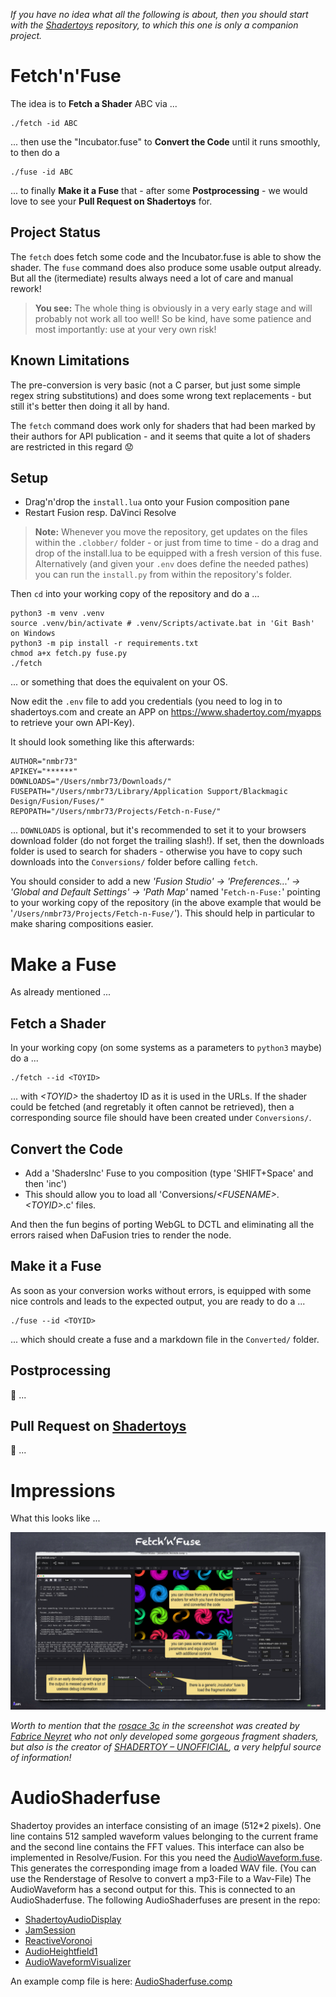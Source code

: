 *If you have no idea what all the following is about, then you should start with the [Shadertoys](https://github.com/nmbr73/Shadertoys) repository, to which this one  is only a companion project.*

# Fetch'n'Fuse

The idea is to **Fetch a Shader** ABC via ...
```
./fetch -id ABC
```
... then use the "Incubator.fuse" to **Convert the Code** until it runs smoothly, to then do a
```
./fuse -id ABC
```
... to finally **Make it a Fuse** that - after some **Postprocessing** - we would love to see your **Pull Request on Shadertoys** for.


## Project Status

The `fetch` does fetch some code and the Incubator.fuse is able to show the shader. The `fuse` command does also produce some usable output already. But all the (itermediate) results always need a lot of care and manual rework!

> **You see:** The whole thing is obviously in a very early stage and will probably not work all too well! So be kind, have some patience and most importantly: use at your very own risk!


## Known Limitations

The pre-conversion is very basic (not a C parser, but just some simple regex string substitutions) and does some wrong text replacements - but still it's better then doing it all by hand.

The `fetch` command does work only for shaders that had been marked by their authors for API publication - and it seems that quite a lot of shaders are restricted in this regard :worried:


## Setup

* Drag'n'drop the `install.lua` onto your Fusion composition pane
* Restart Fusion resp. DaVinci Resolve

> **Note:** Whenever you move the repository, get updates on the files within the `.clobber/` folder - or just from time to time - do a drag and drop of the install.lua to be equipped with a fresh version of this fuse. Alternatively (and given your `.env` does define the needed pathes) you can run the `install.py` from within the repository's folder.

Then `cd` into your working copy of the repository and do a ...
```
python3 -m venv .venv
source .venv/bin/activate # .venv/Scripts/activate.bat in 'Git Bash' on Windows
python3 -m pip install -r requirements.txt
chmod a+x fetch.py fuse.py
./fetch
```
... or something that does the equivalent on your OS.

Now edit the `.env` file to add you credentials (you need to log in to shadertoys.com and create an APP on https://www.shadertoy.com/myapps to retrieve your own API-Key).

It should look something like this afterwards:
```
AUTHOR="nmbr73"
APIKEY="******"
DOWNLOADS="/Users/nmbr73/Downloads/"
FUSEPATH="/Users/nmbr73/Library/Application Support/Blackmagic Design/Fusion/Fuses/"
REPOPATH="/Users/nmbr73/Projects/Fetch-n-Fuse/"
```
... `DOWNLOADS` is optional, but it's recommended to set it to your browsers download folder (do not forget the trailing slash!). If set, then the downloads folder is used to search for shaders - otherwise you have to copy such downloads into the `Conversions/` folder before calling `fetch`.

You should consider to add a new *'Fusion Studio' → 'Preferences...' → 'Global and Default Settings' → 'Path Map'* named '`Fetch-n-Fuse:`' pointing to your working copy of the repository (in the above example that would be '`/Users/nmbr73/Projects/Fetch-n-Fuse/`'). This should help in particular to make sharing compositions easier.

# Make a Fuse

As already mentioned ...

## Fetch a Shader

In your working copy (on some systems as a parameters to `python3` maybe) do a ...
```
./fetch --id <TOYID>
```
... with *&lt;TOYID&gt;* the shadertoy ID as it is used in the URLs. If the shader could be fetched (and regretably it often cannot be retrieved), then a corresponding source file should have been created under `Conversions/`.

## Convert the Code

* Add a 'ShadersInc' Fuse to you composition (type 'SHIFT+Space' and then 'inc')
* This should allow you to load all 'Conversions/*&lt;FUSENAME&gt;*.*&lt;TOYID&gt;*.c' files.

And then the fun begins of porting WebGL to DCTL and eliminating all the errors raised when DaFusion tries to render the node.

## Make it a Fuse

As soon as your conversion works without errors, is equipped with some nice controls and leads to the expected output, you are ready to do a ...
```
./fuse --id <TOYID>
```
... which should create a fuse and a markdown file in the `Converted/` folder.

## Postprocessing

:construction:
...

## Pull Request on [Shadertoys](https://github.com/nmbr73/Shadertoys)

:construction:
...

# Impressions

What this looks like ...

![Fusion Screenshot](Fusion-Screenshot.png)

*Worth to mention that the [rosace 3c](https://www.shadertoy.com/view/Ms3SzB) in the screenshot was created by [Fabrice Neyret](https://www.shadertoy.com/user/FabriceNeyret2) who not only developed some gorgeous fragment shaders, but also is the creator of [SHADERTOY – UNOFFICIAL](https://shadertoyunofficial.wordpress.com), a very helpful source of information!*


# AudioShaderfuse

Shadertoy provides an interface consisting of an image (512*2 pixels). One line contains 512 sampled waveform values belonging to the current frame and the second line contains the FFT values.
This interface can also be implemented in Resolve/Fusion. For this you need the [AudioWaveform.fuse](https://github.com/nmbr73/Fetch-n-Fuse/blob/main/Fuses/AudioWaveform.fuse). This generates the corresponding image from a loaded WAV file. (You can use the Renderstage of Resolve to convert a mp3-File to a Wav-File) The AudioWaveform has a second output for this. This is connected to an AudioShaderfuse.
The following AudioShaderfuses are present in the repo:
- [ShadertoyAudioDisplay](https://github.com/nmbr73/Fetch-n-Fuse/blob/main/Converted/ShadertoyAudioDisplay.fuse)
- [JamSession](https://github.com/nmbr73/Fetch-n-Fuse/blob/main/Converted/JamSession.fuse)
- [ReactiveVoronoi](https://github.com/nmbr73/Fetch-n-Fuse/blob/main/Converted/ReactiveVoronoi.fuse)
- [AudioHeightfield1](https://github.com/nmbr73/Fetch-n-Fuse/blob/main/Converted/AudioHeightfield1.fuse)
- [AudioWaveformVisualizer](https://github.com/nmbr73/Fetch-n-Fuse/blob/main/Converted/AudioWaveformVisualizer.fuse)

An example comp file is here: [AudioShaderfuse.comp](https://github.com/nmbr73/Fetch-n-Fuse/blob/main/Conversions/AudioShaderfuse.comp)